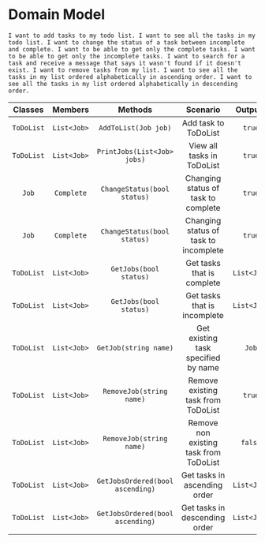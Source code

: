 # Domain Model

`I want to add tasks to my todo list.
I want to see all the tasks in my todo list.
I want to change the status of a task between incomplete and complete.
I want to be able to get only the complete tasks.
I want to be able to get only the incomplete tasks.
I want to search for a task and receive a message that says it wasn't found if it doesn't exist.
I want to remove tasks from my list.
I want to see all the tasks in my list ordered alphabetically in ascending order.
I want to see all the tasks in my list ordered alphabetically in descending order.`

| **Classes** | **Members** | **Methods** | **Scenario** | **Outputs** |
|:--:|:--:|:--:|:--:|:--:|
| `ToDoList` | `List<Job>` | `AddToList(Job job)` | Add task to ToDoList | `true` |
| `ToDoList` | `List<Job>` | `PrintJobs(List<Job> jobs)` | View all tasks in ToDoList | `true` |
| `Job` | `Complete` | `ChangeStatus(bool status)` | Changing status of task to complete | `true` |
| `Job` | `Complete` | `ChangeStatus(bool status)` | Changing status of task to incomplete | `true` |
| `ToDoList` | `List<Job>` | `GetJobs(bool status)` | Get tasks that is complete | `List<Job>` |
| `ToDoList` | `List<Job>` | `GetJobs(bool status)` | Get tasks that is incomplete | `List<Job>` |
| `ToDoList` | `List<Job>` | `GetJob(string name)` | Get existing task specified by name | `Job` |
| `ToDoList` | `List<Job>` | `RemoveJob(string name)` | Remove existing task from ToDoList | `true` |
| `ToDoList` | `List<Job>` | `RemoveJob(string name)` | Remove non existing task from ToDoList | `false` |
| `ToDoList` | `List<Job>` | `GetJobsOrdered(bool ascending)` | Get tasks in ascending order | `List<Job>` |
| `ToDoList` | `List<Job>` | `GetJobsOrdered(bool ascending)` | Get tasks in descending order | `List<Job>` |
